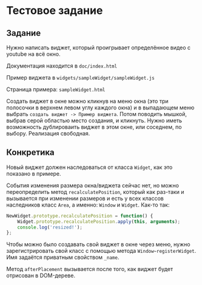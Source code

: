 # Тестовое задание

## Задание

Нужно написать виджет, который проигрывает определённое видео с youtube на всё окно.

Документация находится в `doc/index.html`

Пример виджета в `widgets/sampleWidget/sampleWidget.js`

Страница примера: `sampleWidget.html`

Создать виджет в окне можно кликнув на меню окна (это три полосочки в верхнем левом углу каждого окна) и в выпадающем
меню выбрать `создать виджет -> Пример виджета`. Потом поводить мышкой, выбрав серой областью место создания, и кликнуть.
Нужно иметь возможность дублироваить виджет в этом окне, или соседнем, по выбору. Реализация свободная.

## Конкретика

Новый виджет должен наследоваться от класса `Widget`, как это показано в примере.

События изменения размера окна/виджета сейчас нет, но можно переопределить метод `recalculatePosition`, который
как раз-таки и вызывается при изменении размеров и есть у всех классов наследников класс `Area`, а именно: `Window` и `Widget`.
Как-то так:
``` javascript
NewWidget.prototype.recalculatePosition = function() {
	Widget.prototype.recalculatePosition.apply(this, arguments);
	console.log('resized!');
};
```

Чтобы можно было создавать свой виджет в окне через меню, нужно зарегистрировать свой класс с помощью метода `Window~registerWidget`.
Имя задаётся приватным свойством `_name`.

Метод `afterPlacement` вызывается после того, как виджет будет отрисован в DOM-дереве.

